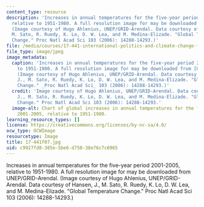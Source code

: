 ```yaml
---
content_type: resource
description: 'Increases in annual temperatures for the five-year period 2001-2005,
  relative to 1951-1980. A full resolution image for may be downloaded from UNEP/GRID-Arendal.
  (Image courtesy of Hugo Ahlenius, UNEP/GRID-Arendal. Data courtesy of Hansen, J.,
  M. Sato, R. Ruedy, K. Lo, D. W. Lea, and M. Medina-Elizade. "Global Temperature
  Change." Proc Natl Acad Sci 103 (2006): 14288-14293.)'
file: /media/courses/17-441-international-politics-and-climate-change-fall-2007/c9927fd8385e5be6d75038e76c7c6965_17-441f07.jpg
file_type: image/jpeg
image_metadata:
  caption: 'Increases in annual temperatures for the five-year period 2001-2005, relative
    to 1951-1980. A full resolution image for may be downloaded from [UNEP/GRID-Arendal](http://www.grida.no/).
    (Image courtesy of Hugo Ahlenius, UNEP/GRID-Arendal. Data courtesy of Hansen,
    J., M. Sato, R. Ruedy, K. Lo, D. W. Lea, and M. Medina-Elizade. "Global Temperature
    Change." _Proc Natl Acad Sci_ 103 (2006): 14288-14293.)'
  credit: 'Image courtesy of Hugo Ahlenius, UNEP/GRID-Arendal. Data courtesy of Hansen,
    J., M. Sato, R. Ruedy, K. Lo, D. W. Lea, and M. Medina-Elizade. "Global Temperature
    Change." Proc Natl Acad Sci 103 (2006): 14288-14293.'
  image-alt: Chart of global increases in annual temperatures for the five-year period
    2001-2005, relative to 1951-1980.
learning_resource_types: []
license: https://creativecommons.org/licenses/by-nc-sa/4.0/
ocw_type: OCWImage
resourcetype: Image
title: 17-441f07.jpg
uid: c9927fd8-385e-5be6-d750-38e76c7c6965
---
```

Increases in annual temperatures for the five-year period 2001-2005, relative to 1951-1980. A full resolution image for may be downloaded from UNEP/GRID-Arendal. (Image courtesy of Hugo Ahlenius, UNEP/GRID-Arendal. Data courtesy of Hansen, J., M. Sato, R. Ruedy, K. Lo, D. W. Lea, and M. Medina-Elizade. "Global Temperature Change." Proc Natl Acad Sci 103 (2006): 14288-14293.)